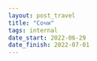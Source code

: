 ```yaml
---
layout: post_travel
title: "Сочи"
tags: internal
date_start: 2022-06-29
date_finish: 2022-07-01
---
```

